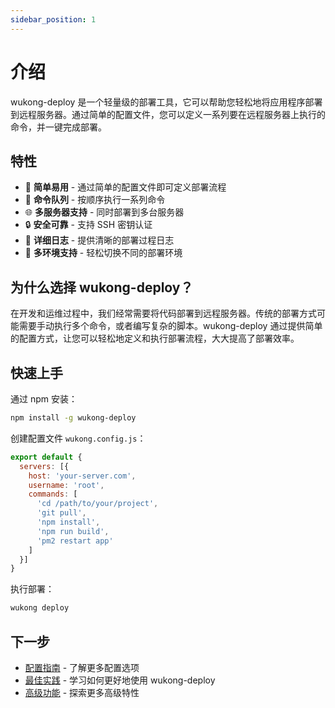 ```yaml
---
sidebar_position: 1
---
```


# 介绍

wukong-deploy 是一个轻量级的部署工具，它可以帮助您轻松地将应用程序部署到远程服务器。通过简单的配置文件，您可以定义一系列要在远程服务器上执行的命令，并一键完成部署。

## 特性

- 🚀 **简单易用** - 通过简单的配置文件即可定义部署流程
- 🔄 **命令队列** - 按顺序执行一系列命令
- 🌐 **多服务器支持** - 同时部署到多台服务器
- 🔒 **安全可靠** - 支持 SSH 密钥认证
- 📝 **详细日志** - 提供清晰的部署过程日志
- 🌈 **多环境支持** - 轻松切换不同的部署环境

## 为什么选择 wukong-deploy？

在开发和运维过程中，我们经常需要将代码部署到远程服务器。传统的部署方式可能需要手动执行多个命令，或者编写复杂的脚本。wukong-deploy 通过提供简单的配置方式，让您可以轻松地定义和执行部署流程，大大提高了部署效率。

## 快速上手

通过 npm 安装：

```bash
npm install -g wukong-deploy
```

创建配置文件 `wukong.config.js`：

```javascript
export default {
  servers: [{
    host: 'your-server.com',
    username: 'root',
    commands: [
      'cd /path/to/your/project',
      'git pull',
      'npm install',
      'npm run build',
      'pm2 restart app'
    ]
  }]
}
```

执行部署：

```bash
wukong deploy
```

## 下一步

- [配置指南](/docs/category/配置指南) - 了解更多配置选项
- [最佳实践](/docs/category/最佳实践) - 学习如何更好地使用 wukong-deploy
- [高级功能](/docs/category/高级功能) - 探索更多高级特性
